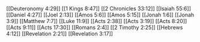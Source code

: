 [[Deuteronomy 4:29]]
[[1 Kings 8:47]]
[[2 Chronicles 33:12]]
[[Isaiah 55:6]]
[[Daniel 4:27]]
[[Joel 2:13]]
[[Amos 5:6]]
[[Amos 5:15]]
[[Jonah 1:6]]
[[Jonah 3:9]]
[[Matthew 7:7]]
[[Luke 11:9]]
[[Acts 2:38]]
[[Acts 3:19]]
[[Acts 8:20]]
[[Acts 9:11]]
[[Acts 17:30]]
[[Romans 2:4]]
[[2 Timothy 2:25]]
[[Hebrews 4:12]]
[[Revelation 2:21]]
[[Revelation 3:17]]
